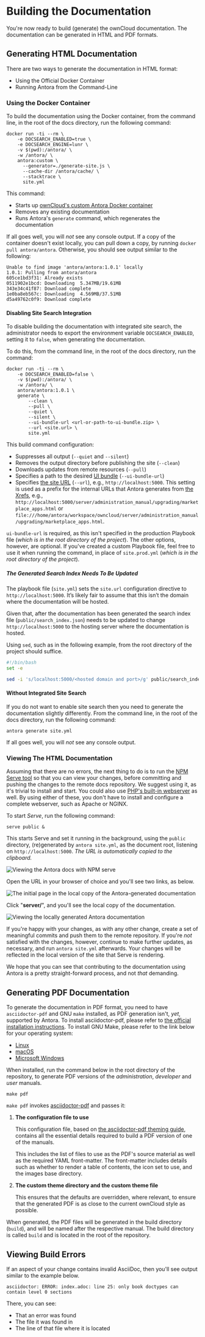 # Building the Documentation

You're now ready to build (generate) the ownCloud documentation.
The documentation can be generated in HTML and PDF formats.

## Generating HTML Documentation

There are two ways to generate the documentation in HTML format:

- Using the Official Docker Container
- Running Antora from the Command-Line

### Using the Docker Container

To build the documentation using the Docker container, from the command line, in the root of the docs directory, run the following command:

```
docker run -ti --rm \
    -e DOCSEARCH_ENABLED=true \
    -e DOCSEARCH_ENGINE=lunr \
    -v $(pwd):/antora/ \
    -w /antora/ \
    antora:custom \
      --generator=./generate-site.js \
      --cache-dir /antora/cache/ \
      --stacktrace \
      site.yml
```

This command:

- Starts up [ownCloud's custom Antora Docker container](https://hub.docker.com/r/antora/antora/)
- Removes any existing documentation
- Runs Antora's `generate` command, which regenerates the documentation

If all goes well, you will _not_ see any console output.
If a copy of the container doesn't exist locally, you can pull down a copy, by running `docker pull antora/antora`.
Otherwise, you should see output similar to the following:

```console
Unable to find image 'antora/antora:1.0.1' locally
1.0.1: Pulling from antora/antora
605ce1bd3f31: Already exists
0511902e1bcd: Downloading  5.347MB/19.61MB
343e34c41f87: Download complete
1e0ba8eb567c: Downloading  4.569MB/37.51MB
d5a49762c0f9: Download complete
```

#### Disabling Site Search Integration

To disable building the documentation with integrated site search, the administrator needs to export the environment variable `DOCSEARCH_ENABLED`, setting it to `false`, when generating the documentation.

To do this, from the command line, in the root of the docs directory, run the command:

```
docker run -ti --rm \
    -e DOCSEARCH_ENABLED=false \
    -v $(pwd):/antora/ \
    -w /antora/ \
    antora/antora:1.0.1 \
    generate \
        --clean \
        --pull \
        --quiet \
        --silent \
        --ui-bundle-url <url-or-path-to-ui-bundle.zip> \
        --url <site.url> \
        site.yml
```
This build command configuration:

- Suppresses all output (`--quiet` and `--silent`)
- Removes the output directory before publishing the site (`--clean`)
- Downloads updates from remote resources (`--pull`)
- Specifies a path to the desired [<abbr title="User Interface">UI</abbr> bundle](https://docs.antora.org/antora/1.0/playbook/configure-ui/#ui-bundle) (`--ui-bundle-url`)
- Specifies [the site URL](https://docs.antora.org/antora/1.0/playbook/configure-site/#configure-url) (`--url`), e.g., `http://localhost:5000`. This setting is used as a prefix for the internal URLs that Antora generates from [the Xrefs](https://docs.antora.org/antora/1.0/asciidoc/page-to-page-xref/#xref-and-page-id-anatomy), e.g., `http://localhost:5000/server/administration_manual/upgrading/marketplace_apps.html` or `file:///home/antora/workspace/owncloud/server/administration_manual/upgrading/marketplace_apps.html`.

`ui-bundle-url` is required, as this isn't specified in the production Playbook file (_which is in the root directory of the project_).
The other options, however, are optional.
If you've created a custom Playbook file, feel free to use it when running the command, in place of `site.prod.yml` (_which is in the root directory of the project_).

##### The Generated Search Index Needs To Be Updated

The playbook file (`site.yml`) sets the `site.url` configuration directive to `http://localhost:5000`.
It’s likely fair to assume that this isn’t the domain where the documentation will be hosted.

Given that, after the documentation has been generated the search index file (`public/search_index.json`) needs to be updated to change `http://localhost:5000` to the hosting server where the documentation is hosted.

Using `sed`, such as in the following example, from the root directory of the project should suffice.

```bash
#!/bin/bash
set -e

sed -i 's/localhost:5000/<hosted domain and port>/g' public/search_index.json
```

#### Without Integrated Site Search

If you do not want to enable site search then you need to generate the documentation slightly differently.
From the command line, in the root of the docs directory, run the following command:

```
antora generate site.yml
```

If all goes well, you will _not_ see any console output.

### Viewing The HTML Documentation

Assuming that there are no errors, the next thing to do is to run the [NPM Serve tool](https://www.npmjs.com/package/serve) so that you can view your changes, before committing and pushing the changes to the remote docs repository.
We suggest using it, as it's trivial to install and start.
You could also use [PHP's built-in webserver](https://secure.php.net/manual/en/features.commandline.webserver.php) as well.
By using either of these, you don't have to install and configure a complete webserver, such as Apache or NGINX.

To start *Serve*, run the following command:

```
serve public &
```

This starts Serve and set it running in the background, using the `public` directory, (re)generated by `antora site.yml`, as the document root, listening on `http://localhost:5000`.
_The URL is automatically copied to the clipboard._

![Viewing the Antora docs with NPM serve](./images/viewing-the-antora-docs-with-npm-serve.png)

Open the URL in your browser of choice and you'll see two links, as below.

![The initial page in the local copy of the Antora-generated documentation](./images/antora-initial-local-page.png)

Click "**server/**", and you'll see the local copy of the documentation.

![Viewing the locally generated Antora documentation](./images/viewing-the-locally-generated-antora-documentation.png)

If you're happy with your changes, as with any other change, create a set of meaningful commits and push them to the remote repository.
If you're _not_ satisfied with the changes, however, continue to make further updates, as necessary, and run `antora site.yml` afterwards.
Your changes will be reflected in the local version of the site that Serve is rendering.

We hope that you can see that contributing to the documentation using Antora is a pretty straight-forward process, and not _that_ demanding.

## Generating PDF Documentation

To generate the documentation in PDF format, you need to have `asciidoctor-pdf` and GNU `make` installed, as PDF generation isn't, _yet_, supported by Antora.
To install asciidoctor-pdf, please refer to [the official installation instructions](https://asciidoctor.org/docs/asciidoctor-pdf/).
To install GNU Make, please refer to the link below for your operating system:

- [Linux](https://www.cyberciti.biz/faq/howto-installing-gnu-c-compiler-development-environment-on-ubuntu/)
- [macOS](http://brewformulas.org/Make)
- [Microsoft Windows](http://gnuwin32.sourceforge.net/install.html)

When installed, run the command below in the root directory of the repository, to generate PDF versions of the _administration_, _developer_ and _user_ manuals.

```console
make pdf
```

`make pdf` invokes [asciidoctor-pdf](https://github.com/asciidoctor/asciidoctor-pdf) and passes it:

1. **The configuration file to use**

    This configuration file, based on [the asciidoctor-pdf theming guide](https://github.com/asciidoctor/asciidoctor-pdf/blob/master/docs/theming-guide.adoc), contains all the essential details required to build a PDF version of one of the manuals.

    This includes the list of files to use as the PDF's source material as well as the required YAML front-matter. The front-matter includes details such as whether to render a table of contents, the icon set to use, and the images base directory.

2. **The custom theme directory and the custom theme file**

    This ensures that the defaults are overridden, where relevant, to ensure that the generated PDF is as close to the current ownCloud style as possible.

When generated, the PDF files will be generated in the build directory (`build`), and will be named after the respective manual.
The build directory is called `build` and is located in the root of the repository.

## Viewing Build Errors

If an aspect of your change contains invalid AsciiDoc, then you'll see output similar to the example below.

```console
asciidoctor: ERROR: index.adoc: line 25: only book doctypes can contain level 0 sections
```

There, you can see:

- That an error was found
- The file it was found in
- The line of that file where it is located
